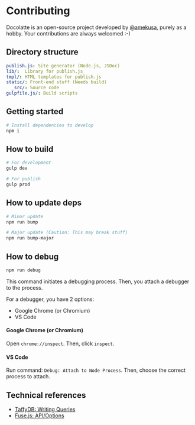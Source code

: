 # Contributing
Docolatte is an open-source project developed by [@amekusa](https://github.com/amekusa), purely as a hobby.
Your contributions are always welcomed :-)

## Directory structure
```yml
publish.js: Site generator (Node.js, JSDoc)
lib/:  Library for publish.js
tmpl/: HTML templates for publish.js
static/: Front-end stuff (Needs build)
  _src/: Source code
gulpfile.js/: Build scripts
```

## Getting started
```sh
# Install dependencies to develop
npm i
```

## How to build
```sh
# For development
gulp dev

# For publish
gulp prod
```

## How to update deps
```sh
# Minor update
npm run bump

# Major update (Caution: This may break stuff)
npm run bump-major
```

## How to debug
```sh
npm run debug
```

This command initiates a debugging process.
Then, you attach a debugger to the process.

For a debugger, you have 2 options:
- Google Chrome (or Chromium)
- VS Code

#### Google Chrome (or Chromium)
Open `chrome://inspect`. Then, click `inspect`.

#### VS Code
Run command: `Debug: Attach to Node Process`. Then, choose the correct process to attach.

## Technical references
- [TaffyDB: Writing Queries](https://taffydb.com/writing_queries.html)
- [Fuse.js: API/Options](https://www.fusejs.io/api/options.html)